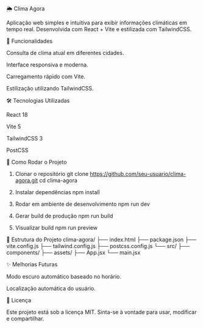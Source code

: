 🌦️ Clima Agora

Aplicação web simples e intuitiva para exibir informações climáticas em tempo real.
Desenvolvida com React + Vite e estilizada com TailwindCSS.

📌 Funcionalidades

Consulta de clima atual em diferentes cidades.

Interface responsiva e moderna.

Carregamento rápido com Vite.

Estilização utilizando TailwindCSS.

🛠️ Tecnologias Utilizadas

React 18

Vite 5

TailwindCSS 3

PostCSS

🚀 Como Rodar o Projeto
1. Clonar o repositório
git clone https://github.com/seu-usuario/clima-agora.git
cd clima-agora

2. Instalar dependências
npm install

3. Rodar em ambiente de desenvolvimento
npm run dev

4. Gerar build de produção
npm run build

5. Visualizar build
npm run preview

📂 Estrutura do Projeto
clima-agora/
├── index.html
├── package.json
├── vite.config.js
├── tailwind.config.js
├── postcss.config.js
└── src/
    ├── components/
    ├── assets/
    ├── App.jsx
    └── main.jsx

✨ Melhorias Futuras


Modo escuro automático baseado no horário.

Localização automática do usuário.

📜 Licença

Este projeto está sob a licença MIT.
Sinta-se à vontade para usar, modificar e compartilhar.
